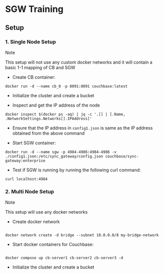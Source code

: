 # SGW Training

## Setup

### 1. Single Node Setup

> [!NOTE]
> This setup will not use any custom docker networks and it will contain a basic 1-1 mapping of CB and SGW

- Create CB container:

```
docker run -d --name cb_0 -p 8091:8091 couchbase:latest
```

- Initialize the cluster and create a bucket

- Inspect and get the IP address of the node

```
docker inspect $(docker ps -aq) | jq -c '.[] | [.Name, .NetworkSettings.Networks[].IPAddress]'
```

- Ensure that the IP address in `config1.json` is same as the IP address obtained from the above command

- Start SGW container:

```
docker run -d --name sgw -p 4984-4986:4984-4986 -v ./config1.json:/etc/sync_gateway/config.json couchbase/sync-gateway:enterprise
```

- Test if SGW is running by running the following curl command:

```
curl localhost:4984
```

### 2. Multi Node Setup

> [!Note]
> This setup will use any docker networks

- Create docker network

```

docker network create -d bridge --subnet 10.0.0.0/8 my-bridge-network

```

- Start docker containers for Couchbase:

```

docker compose up cb-server1 cb-server2 cb-server3 -d

```

- Initialize the cluster and create a bucket
